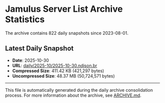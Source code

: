 # Jamulus Server List Archive Statistics

The archive contains 822 daily snapshots since 2023-08-01.

## Latest Daily Snapshot

- **Date**: 2025-10-30
- **URL**: [daily/2025-10/2025-10-30.ndjson.br](https://jamulus-archive.ap-south-1.linodeobjects.com/main/daily/2025-10/2025-10-30.ndjson.br)
- **Compressed Size**: 411.42 KB (421,297 bytes)
- **Uncompressed Size**: 48.37 MB (50,724,571 bytes)

---

This file is automatically generated during the daily archive consolidation process.
For more information about the archive, see [ARCHIVE.md](ARCHIVE.md).
